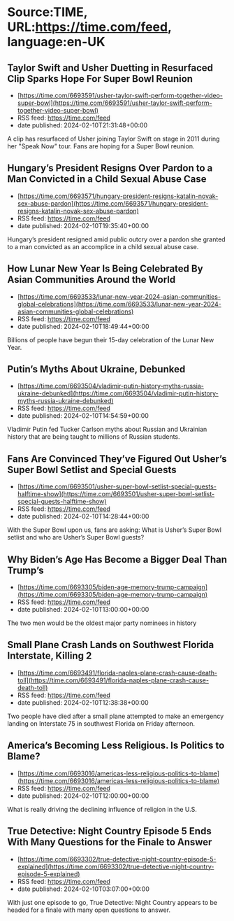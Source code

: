 # Source:TIME, URL:https://time.com/feed, language:en-UK

## Taylor Swift and Usher Duetting in Resurfaced Clip Sparks Hope For Super Bowl Reunion
 - [https://time.com/6693591/usher-taylor-swift-perform-together-video-super-bowl](https://time.com/6693591/usher-taylor-swift-perform-together-video-super-bowl)
 - RSS feed: https://time.com/feed
 - date published: 2024-02-10T21:31:48+00:00

A clip has resurfaced of Usher joining Taylor Swift on stage in 2011 during her "Speak Now" tour. Fans are hoping for a Super Bowl reunion.

## Hungary’s President Resigns Over Pardon to a Man Convicted in a Child Sexual Abuse Case
 - [https://time.com/6693571/hungary-president-resigns-katalin-novak-sex-abuse-pardon](https://time.com/6693571/hungary-president-resigns-katalin-novak-sex-abuse-pardon)
 - RSS feed: https://time.com/feed
 - date published: 2024-02-10T19:35:40+00:00

Hungary’s president resigned amid public outcry over a pardon she granted to a man convicted as an accomplice in a child sexual abuse case.

## How Lunar New Year Is Being Celebrated By Asian Communities Around the World
 - [https://time.com/6693533/lunar-new-year-2024-asian-communities-global-celebrations](https://time.com/6693533/lunar-new-year-2024-asian-communities-global-celebrations)
 - RSS feed: https://time.com/feed
 - date published: 2024-02-10T18:49:44+00:00

Billions of people have begun their 15-day celebration of the Lunar New Year.

## Putin’s Myths About Ukraine, Debunked
 - [https://time.com/6693504/vladimir-putin-history-myths-russia-ukraine-debunked](https://time.com/6693504/vladimir-putin-history-myths-russia-ukraine-debunked)
 - RSS feed: https://time.com/feed
 - date published: 2024-02-10T14:54:59+00:00

Vladimir Putin fed Tucker Carlson myths about Russian and Ukrainian history that are being taught to millions of Russian students.

## Fans Are Convinced They’ve Figured Out Usher’s Super Bowl Setlist and Special Guests
 - [https://time.com/6693501/usher-super-bowl-setlist-special-guests-halftime-show](https://time.com/6693501/usher-super-bowl-setlist-special-guests-halftime-show)
 - RSS feed: https://time.com/feed
 - date published: 2024-02-10T14:28:44+00:00

With the Super Bowl upon us, fans are asking: What is Usher’s Super Bowl setlist and who are Usher’s Super Bowl guests?

## Why Biden’s Age Has Become a Bigger Deal Than Trump’s
 - [https://time.com/6693305/biden-age-memory-trump-campaign](https://time.com/6693305/biden-age-memory-trump-campaign)
 - RSS feed: https://time.com/feed
 - date published: 2024-02-10T13:00:00+00:00

The two men would be the oldest major party nominees in history

## Small Plane Crash Lands on Southwest Florida Interstate, Killing 2
 - [https://time.com/6693491/florida-naples-plane-crash-cause-death-toll](https://time.com/6693491/florida-naples-plane-crash-cause-death-toll)
 - RSS feed: https://time.com/feed
 - date published: 2024-02-10T12:38:38+00:00

Two people have died after a small plane attempted to make an emergency landing on Interstate 75 in southwest Florida on Friday afternoon.

## America’s Becoming Less Religious. Is Politics to Blame?
 - [https://time.com/6693016/americas-less-religious-politics-to-blame](https://time.com/6693016/americas-less-religious-politics-to-blame)
 - RSS feed: https://time.com/feed
 - date published: 2024-02-10T12:00:00+00:00

What is really driving the declining influence of religion in the U.S.

## True Detective: Night Country Episode 5 Ends With Many Questions for the Finale to Answer
 - [https://time.com/6693302/true-detective-night-country-episode-5-explained](https://time.com/6693302/true-detective-night-country-episode-5-explained)
 - RSS feed: https://time.com/feed
 - date published: 2024-02-10T03:07:00+00:00

With just one episode to go, True Detective: Night Country appears to be headed for a finale with many open questions to answer.

